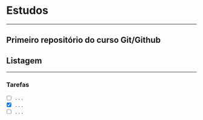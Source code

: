 # Estudos
---
 Primeiro repositório do curso **Git/Github**
---

## Listagem
---
### Tarefas
- [ ]  . . .
- [x]  . . .
- [ ]  . . .
